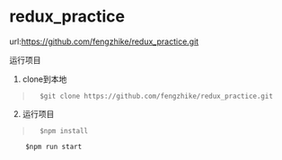 # redux_practice
url:https://github.com/fengzhike/redux_practice.git

运行项目

1. clone到本地

>		$git clone https://github.com/fengzhike/redux_practice.git

2. 运行项目

>		$npm install 
		$npm run start
